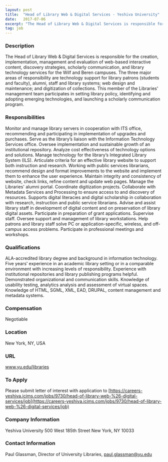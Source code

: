 ```yaml
---
layout: post
title:  "Head of Library Web & Digital Services - Yeshiva University"
date:   2017-07-06
excerpt: "The Head of Library Web & Digital Services is responsible for the creation, implementation, management and evaluation of web-based interactive content, discovery strategies, scholarly communication, and library technology services for the Wilf and Beren campuses. The three major areas of responsibility are technology support for library patrons (students and faculty),..."
tag: job
---
```


### Description   

The Head of Library Web & Digital Services is responsible for the creation, implementation, management and evaluation of web-based interactive content, discovery strategies, scholarly communication, and library technology services for the Wilf and Beren campuses. The three major areas of responsibility are technology support for library patrons (students and faculty), alumni, staff and library systems; web design and maintenance; and digitization of collections.   This member of the Libraries' management team participates in setting library policy, identifying and adopting emerging technologies, and launching a scholarly communication program.


### Responsibilities   

Monitor and manage library servers in cooperation with ITS office, recommending and participating in   implementation of upgrades and purchases.
Serve as the library’s liaison with the Information Technology Services office.
Oversee implementation and sustainable growth of an institutional repository.
Analyze cost effectiveness of technology options and solutions.
Manage technology for the library’s Integrated Library System (ILS). 
Articulate criteria for an effective library website to support both instruction and research. Working with public services librarians, recommend design and format improvements to the website and implement them to enhance the user experience. Maintain integrity and consistency of website, check links, refine content and update web pages.
Manage the Libraries' alumni portal.
Coordinate digitization projects.
Collaborate with Metadata Services and Processing to ensure access to and discovery of resources.
Supports digital literacies and digital scholarship in collaboration with research, instruction and public service librarians.
Advise and assist library staff in development of digital content and on preservation of library digital assets.
Participate in preparation of grant applications.
Supervise staff.
Oversee support and management of library workstations.
Help patrons and library staff solve PC or application-specific, wireless, and off-campus access problems.
Participate in professional meetings and workshops.


### Qualifications   

ALA-accredited library degree and background in information technology.
Five years’ experience in an academic library setting or in a comparable environment with increasing levels of responsibility.
Experience with institutional repositories and library publishing programs helpful.
Demonstrated organizational and communication skills.
Knowledge of usability testing, analytics analysis and assessment of virtual spaces.
Knowledge of HTML, SGML, XML, EAD, DRUPAL, content management and metadata systems. 


### Compensation   

Negotiable


### Location   

New York, NY, USA


### URL   

www.yu.edu/libraries

### To Apply   

Please submit letter of interest with application to [https://careers-yeshiva.icims.com/jobs/9730/head-of-library-web-%26-digital-services/job](https://careers-yeshiva.icims.com/jobs/9730/head-of-library-web-%26-digital-services/job)


### Company Information   

Yeshiva University
500 West 185th Street
New York, NY 10033


### Contact Information   

Paul Glassman, Director of University Libraries, paul.glassman@yu.edu

